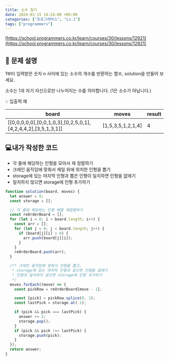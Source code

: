 ```yaml
---
title: 소수 찾기
date: 2024-01-15 14:24:00 +09:00
categories: ["프로그래머스", "Lv.1"]
tags: ["programmers"]
---
```


[https://school.programmers.co.kr/learn/courses/30/lessons/12921](https://school.programmers.co.kr/learn/courses/30/lessons/12921)

## 📔 문제 설명

1부터 입력받은 숫자 n 사이에 있는 소수의 개수를 반환하는 함수, solution을 만들어 보세요.

소수는 1과 자기 자신으로만 나누어지는 수를 의미합니다.
(1은 소수가 아닙니다.)

💡 입출력 예

| board                                                         | moves             | result |
| ------------------------------------------------------------- | ----------------- | ------ |
| [[0,0,0,0,0],[0,0,1,0,3],[0,2,5,0,1],[4,2,4,4,2],[3,5,1,3,1]] | [1,5,3,5,1,2,1,4] | 4      |

## 💻내가 작성한 코드

- 각 줄에 해당하는 인형을 모아서 재 정렬하기
- 크레인 움직임에 맞춰서 제일 위에 위치한 인형을 뽑기
- storage에 있는 마지막 인형과 뽑은 인형이 일치하면 인형을 없애기
- 일치하지 않으면 storage에 인형 추가하기

```js
function solution(board, moves) {
  let answer = 0;
  const storage = [];

  // 각 줄에 해당하는 인형 배열 재정렬하기
  const reOrderBoard = [];
  for (let i = 0; i < board.length; i++) {
    const arr = [];
    for (let j = 0; j < board.length; j++) {
      if (board[j][i] > 0) {
        arr.push(board[j][i]);
      }
    }
    reOrderBoard.push(arr);
  }

  /** 크레인 움직임에 맞춰서 인형을 뽑고,
   * storage에 있는 마지막 인형과 같으면 인형을 없애기
   * 인형과 일치하지 않으면 storage에 인형 추가하기
   */
  moves.forEach((move) => {
    const pickRow = reOrderBoard[move - 1];

    const [pick] = pickRow.splice(0, 1);
    const lastPick = storage.at(-1);

    if (pick && pick === lastPick) {
      answer += 2;
      storage.pop();
    }
    if (pick && pick !== lastPick) {
      storage.push(pick);
    }
  });
  return answer;
}
```
